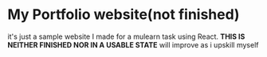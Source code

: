 # My Portfolio website(not finished)
it's just a sample website I made for a mulearn task using React.
**THIS IS NEITHER FINISHED NOR IN A USABLE STATE**
will improve as i upskill myself

